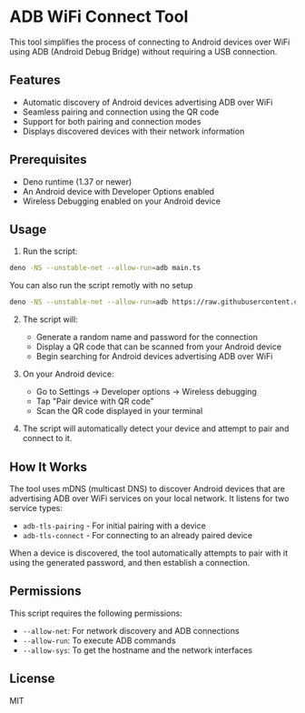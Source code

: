 # ADB WiFi Connect Tool

This tool simplifies the process of connecting to Android devices over WiFi using ADB (Android Debug Bridge) without requiring a USB connection.

## Features

- Automatic discovery of Android devices advertising ADB over WiFi
- Seamless pairing and connection using the QR code
- Support for both pairing and connection modes
- Displays discovered devices with their network information

## Prerequisites

- Deno runtime (1.37 or newer)
- An Android device with Developer Options enabled
- Wireless Debugging enabled on your Android device

## Usage

1. Run the script:

```bash
deno -NS --unstable-net --allow-run=adb main.ts
```

You can also run the script remotly with no setup

```bash
deno -NS --unstable-net --allow-run=adb https://raw.githubusercontent.com/sigmaSd/adb-wifi/refs/heads/master/main.ts
```

2. The script will:
   - Generate a random name and password for the connection
   - Display a QR code that can be scanned from your Android device
   - Begin searching for Android devices advertising ADB over WiFi

3. On your Android device:
   - Go to Settings → Developer options → Wireless debugging
   - Tap "Pair device with QR code"
   - Scan the QR code displayed in your terminal

4. The script will automatically detect your device and attempt to pair and connect to it.

## How It Works

The tool uses mDNS (multicast DNS) to discover Android devices that are advertising ADB over WiFi services on your local network. It listens for two service types:

- `adb-tls-pairing` - For initial pairing with a device
- `adb-tls-connect` - For connecting to an already paired device

When a device is discovered, the tool automatically attempts to pair with it using the generated password, and then establish a connection.

## Permissions

This script requires the following permissions:
- `--allow-net`: For network discovery and ADB connections
- `--allow-run`: To execute ADB commands
- `--allow-sys`: To get the hostname and the network interfaces

## License

MIT
